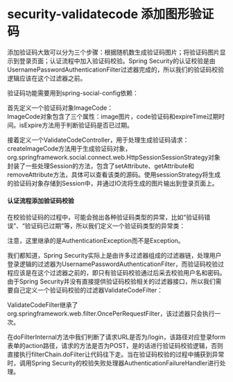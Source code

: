# security-validatecode 添加图形验证码

添加验证码大致可以分为三个步骤：根据随机数生成验证码图片；将验证码图片显示到登录页面；认证流程中加入验证码校验。Spring Security的认证校验是由UsernamePasswordAuthenticationFilter过滤器完成的，所以我们的验证码校验逻辑应该在这个过滤器之前。

验证码功能需要用到spring-social-config依赖：

首先定义一个验证码对象ImageCode：     
ImageCode对象包含了三个属性：image图片，code验证码和expireTime过期时间。isExpire方法用于判断验证码是否已过期。

接着定义一个ValidateCodeController，用于处理生成验证码请求：    
createImageCode方法用于生成验证码对象，org.springframework.social.connect.web.HttpSessionSessionStrategy对象封装了一些处理Session的方法，包含了setAttribute、getAttribute和removeAttribute方法，具体可以查看该类的源码。使用sessionStrategy将生成的验证码对象存储到Session中，并通过IO流将生成的图片输出到登录页面上。


#### 认证流程添加验证码校验

在校验验证码的过程中，可能会抛出各种验证码类型的异常，比如“验证码错误”、“验证码已过期”等，所以我们定义一个验证码类型的异常类：

注意，这里继承的是AuthenticationException而不是Exception。

我们都知道，Spring Security实际上是由许多过滤器组成的过滤器链，处理用户登录逻辑的过滤器为UsernamePasswordAuthenticationFilter，而验证码校验过程应该是在这个过滤器之前的，即只有验证码校验通过后采去校验用户名和密码。由于Spring Security并没有直接提供验证码校验相关的过滤器接口，所以我们需要自己定义一个验证码校验的过滤器ValidateCodeFilter：

ValidateCodeFilter继承了org.springframework.web.filter.OncePerRequestFilter，该过滤器只会执行一次。

在doFilterInternal方法中我们判断了请求URL是否为/login，该路径对应登录form表单的action路径，请求的方法是否为POST，是的话进行验证码校验逻辑，否则直接执行filterChain.doFilter让代码往下走。当在验证码校验的过程中捕获到异常时，调用Spring Security的校验失败处理器AuthenticationFailureHandler进行处理。










